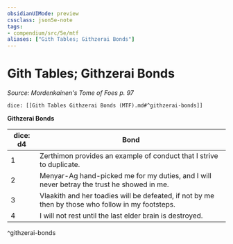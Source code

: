```yaml
---
obsidianUIMode: preview
cssclass: json5e-note
tags:
- compendium/src/5e/mtf
aliases: ["Gith Tables; Githzerai Bonds"]
---
```

# Gith Tables; Githzerai Bonds
*Source: Mordenkainen's Tome of Foes p. 97* 

`dice: [[Gith Tables Githzerai Bonds (MTF).md#^githzerai-bonds]]`

**Githzerai Bonds**

| dice: d4 | Bond |
|----------|------|
| 1 | Zerthimon provides an example of conduct that I strive to duplicate. |
| 2 | Menyar-Ag hand-picked me for my duties, and I will never betray the trust he showed in me. |
| 3 | Vlaakith and her toadies will be defeated, if not by me then by those who follow in my footsteps. |
| 4 | I will not rest until the last elder brain is destroyed. |
^githzerai-bonds